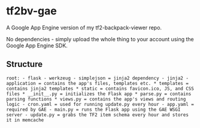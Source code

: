 tf2bv-gae
=========

A Google App Engine version of my tf2-backpack-viewer repo.

No dependencies - simply upload the whole thing to your account using the Google App Engine SDK.

Structure
---------

`root:
	- flask
	- werkzeug
	- simplejson = jinja2 dependency
	- jinja2
	- application = contains the app's files, templates etc.
		* templates = contains jinja2 templates
		* static = contains favicon.ico, JS, and CSS files
		* __init__.py = initializes the Flask app
		* parse.py = contains parsing functions
		* views.py = contains the app's views and routing logic
	- cron.yaml = used for running update.py every hour
	- app.yaml = required by GAE
	- main.py = runs the Flask app using the GAE WSGI server
	- update.py = grabs the TF2 item schema every hour and stores it in memcache`